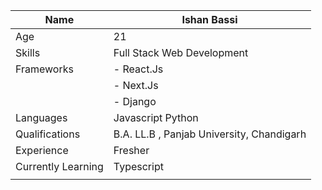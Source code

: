 | Name               |  Ishan Bassi                              |
|--------------------|-------------------------------------------|
| Age                | 21                                        |
| Skills             | Full Stack Web Development                |
| Frameworks         |  - React.Js                               |
|                    |  - Next.Js                                |
|                    |  - Django                                 |
| Languages          | Javascript Python                         |
| Qualifications     | B.A. LL.B , Panjab University, Chandigarh |
| Experience         | Fresher                                   |
| Currently Learning | Typescript                                |
|                    |                                           |